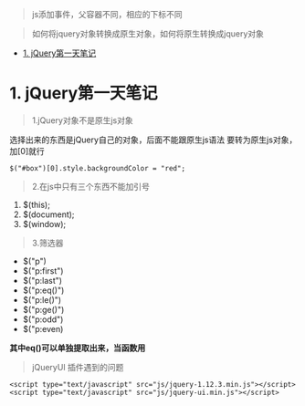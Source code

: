>js添加事件，父容器不同，相应的下标不同

>如何将jquery对象转换成原生对象，如何将原生转换成jquery对象
    
<!-- TOC -->

- [1. jQuery第一天笔记](#1-jquery第一天笔记)

<!-- /TOC -->
# 1. jQuery第一天笔记

>1.jQuery对象不是原生js对象

选择出来的东西是jQuery自己的对象，后面不能跟原生js语法
要转为原生js对象，加[0]就行
```
$("#box")[0].style.backgroundColor = "red";
```

>2.在js中只有三个东西不能加引号

1. $(this);
2. $(document);
3. $(window);

>3.筛选器

* $("p")
* $("p:first")
* $("p:last")
* $("p:eq()")
* $("p:le()")
* $("p:ge()")
* $("p:odd")
* $("p:even)

 **其中eq()可以单独提取出来，当函数用** 

>jQueryUI 插件遇到的问题
```
<script type="text/javascript" src="js/jquery-1.12.3.min.js"></script>
<script type="text/javascript" src="js/jquery-ui.min.js"></script>
```